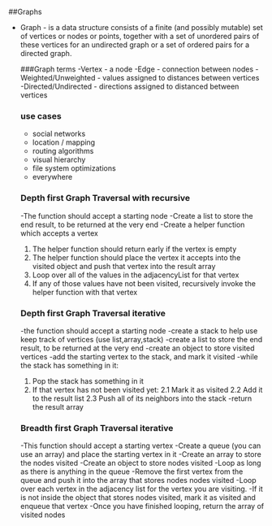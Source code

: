 ##Graphs
- Graph - is a data structure consists of a finite (and possibly mutable)
  set of vertices or nodes or points, together with a set of unordered pairs
  of these vertices for an undirected graph or a set of ordered pairs for a directed graph.

  ###Graph terms
  -Vertex - a node
  -Edge - connection between nodes
  -Weighted/Unweighted - values assigned to distances between vertices
  -Directed/Undirected - directions assigned to distanced between vertices

  ### use cases
  - social networks
  - location / mapping
  - routing algorithms
  - visual hierarchy
  - file system optimizations
  - everywhere

  ### Depth first Graph Traversal with recursive
  -The function should accept a starting node
  -Create a list to store the end result, to be returned at the very end
  -Create a helper function which accepts a vertex
    1. The helper function should return early if the vertex is empty
    2. The helper function should place the vertex it accepts into the 
    visited object and push that vertex into the result array
    3. Loop over all of the values in the adjacencyList for that vertex
    4. If any of those values have not been visited, recursively invoke the
    helper function with that vertex

  ### Depth first Graph Traversal iterative
  -the function should accept a starting node
  -create a stack to help use keep track of vertices (use list,array,stack)
  -create a list to store the end result, to be returned at the very end
  -create an object to store visited vertices
  -add the starting vertex to the stack, and mark it visited
  -while the stack has something in it:
    1. Pop the stack has something in it
    2. If that vertex has not been visited yet:
      2.1 Mark it as visited
      2.2 Add it to the result list
      2.3 Push all of its neighbors into the stack
  -return the result array

  ### Breadth first Graph Traversal iterative
  -This function should accept a starting vertex
  -Create a queue (you can use an array) and place the starting vertex in it
  -Create an array to store the nodes visited
  -Create an object to store nodes visited
  -Loop as long as there is anything in the queue
  -Remove the first vertex from the queue and push it into the array that stores nodes nodes visited
  -Loop over each vertex in the adjacency list for the vertex you are visiting.
  -If it is not inside the object that stores nodes visited, mark it as visited and enqueue that vertex
  -Once you have finished looping, return the array of visited nodes
